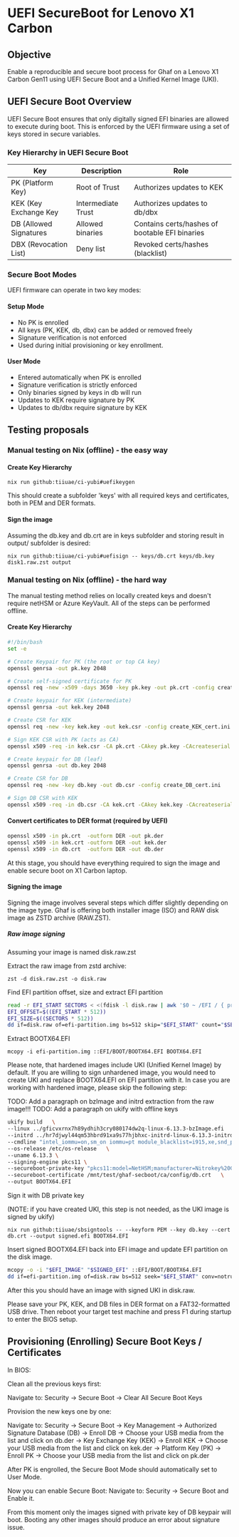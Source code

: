 # UEFI SecureBoot for Lenovo X1 Carbon

## Objective
Enable a reproducible and secure boot process for Ghaf on a Lenovo X1 Carbon Gen11 using UEFI Secure Boot and a Unified Kernel Image (UKI).

## UEFI Secure Boot Overview
UEFI Secure Boot ensures that only digitally signed EFI binaries are allowed to execute during boot. This is enforced by the UEFI firmware using a set of keys stored in secure variables.

### Key Hierarchy in UEFI Secure Boot

| Key                    | Description        | Role                                           |
| ---------------------- | ------------------ | ---------------------------------------------- |
| PK (Platform Key)      | Root of Trust      | Authorizes updates to KEK                      |
| KEK (Key Exchange Key  | Intermediate Trust | Authorizes updates to db/dbx                   |
| DB (Allowed Signatures | Allowed binaries   | Contains certs/hashes of bootable EFI binaries |
| DBX (Revocation List)  | Deny list          | Revoked certs/hashes (blacklist)               |


### Secure Boot Modes

UEFI firmware can operate in two key modes:

#### Setup Mode

 - No PK is enrolled
 - All keys (PK, KEK, db, dbx) can be added or removed freely
 - Signature verification is not enforced
 - Used during initial provisioning or key enrollment.

#### User Mode

 - Entered automatically when PK is enrolled
 - Signature verification is strictly enforced
 - Only binaries signed by keys in db will run
 - Updates to KEK require signature by PK
 - Updates to db/dbx require signature by KEK

## Testing proposals

### Manual testing on Nix (offline) - the easy way

#### Create Key Hierarchy

```
nix run github:tiiuae/ci-yubi#uefikeygen
```

This should create a subfolder 'keys' with all required keys and certificates, both in PEM and DER formats.

#### Sign the image

Assuming the db.key and db.crt are in keys subfolder and storing result in output/ subfolder is desired:

```
nix run github:tiiuae/ci-yubi#uefisign -- keys/db.crt keys/db.key disk1.raw.zst output
```

### Manual testing on Nix (offline) - the hard way

The manual testing method relies on locally created keys and doesn't require netHSM or Azure KeyVault. All of the steps can be performed offline.

#### Create Key Hierarchy

```sh
#!/bin/bash
set -e

# Create Keypair for PK (the root or top CA key)
openssl genrsa -out pk.key 2048

# Create self-signed certificate for PK
openssl req -new -x509 -days 3650 -key pk.key -out pk.crt -config create_PK_cert.ini

# Create keypair for KEK (intermediate)
openssl genrsa -out kek.key 2048

# Create CSR for KEK
openssl req -new -key kek.key -out kek.csr -config create_KEK_cert.ini

# Sign KEK CSR with PK (acts as CA)
openssl x509 -req -in kek.csr -CA pk.crt -CAkey pk.key -CAcreateserial -out kek.crt -days 3650 -extfile sign_KEK_csr.ini -extensions v3_req

# Create keypair for DB (leaf)
openssl genrsa -out db.key 2048

# Create CSR for DB
openssl req -new -key db.key -out db.csr -config create_DB_cert.ini

# Sign DB CSR with KEK
openssl x509 -req -in db.csr -CA kek.crt -CAkey kek.key -CAcreateserial -out db.crt -days 3650 -extfile sign_DB_csr.ini -extensions v3_req
```

#### Convert certificates to DER format (required by UEFI)

```sh
openssl x509 -in pk.crt  -outform DER -out pk.der
openssl x509 -in kek.crt -outform DER -out kek.der
openssl x509 -in db.crt  -outform DER -out db.der
```

At this stage, you should have everything required to sign the image and enable secure boot on X1 Carbon laptop.


#### Signing the image

Signing the image involves several steps which differ slightly depending on the image type. Ghaf is offering both installer image (ISO) and RAW disk image as ZSTD archive (RAW.ZST).

##### Raw image signing

Assuming your image is named disk.raw.zst

Extract the raw image from zstd archive:

` zst -d disk.raw.zst -o disk.raw `

Find EFI partition offset, size and extract EFI partition

```sh
read -r EFI_START SECTORS < <(fdisk -l disk.raw | awk '$0 ~ /EFI / { print $2, $4 }')
EFI_OFFSET=$((EFI_START * 512))
EFI_SIZE=$((SECTORS * 512))
dd if=disk.raw of=efi-partition.img bs=512 skip="$EFI_START" count="$SECTORS" status=none
```

Extract BOOTX64.EFI

`
mcopy -i efi-partition.img ::EFI/BOOT/BOOTX64.EFI BOOTX64.EFI
`

Please note, that hardened images include UKI (Unified Kernel Image) by default. If you are willing to sign unhardened image, you would need to create UKI and replace BOOTX64.EFI on EFI partition with it. In case you are working with hardened image, please skip the following step:

TODO: Add a paragraph on bzImage and initrd extraction from the raw image!!!
TODO: Add a paragraph on ukify with offline keys


```sh
ukify build   \
--linux ../gficvxrnx7h89ydhih3cry080174dw2q-linux-6.13.3-bzImage.efi   \
--initrd ../hr7djwyl44qm53hbrd91xa9s77hjbhxc-initrd-linux-6.13.3-initrd.efi   \
--cmdline "intel_iommu=on,sm_on iommu=pt module_blacklist=i915,xe,snd_pcm acpi_backlight=vendor acpi_osi=linux vfio-pci.ids=8086:51f1,8086:a7a1,8086:519d,8086:51ca,8086:51a3,8086:51a4 console=tty0 root=fstab resume=/dev/disk/by-partlabel/disk-disk1-swap loglevel=4 audit=1"   \
--os-release /etc/os-release   \
--uname 6.13.3 \
--signing-engine pkcs11 \
--secureboot-private-key "pkcs11:model=NetHSM;manufacturer=Nitrokey%20GmbH;serial=unknown;token=LocalHSM;id=%64%62;object=db;type=private"   \
--secureboot-certificate /mnt/test/ghaf-secboot/ca/config/db.crt   \
--output BOOTX64.EFI
```


Sign it with DB private key

(NOTE: if you have created UKI, this step is not needed, as the UKI image is signed by ukify)

`
nix run github:tiiuae/sbsigntools -- --keyform PEM --key db.key --cert db.crt --output signed.efi BOOTX64.EFI
`

Insert signed BOOTX64.EFI back into EFI image and update EFI partition on the disk image.

```sh
mcopy -o -i "$EFI_IMAGE" "$SIGNED_EFI" ::EFI/BOOT/BOOTX64.EFI
dd if=efi-partition.img of=disk.raw bs=512 seek="$EFI_START" conv=notrunc status=none
```

After this you should have an image with signed UKI in disk.raw.

Please save your PK, KEK, and DB files in DER format on a FAT32-formatted USB drive. Then reboot your target test machine and press F1 during startup to enter the BIOS setup.

## Provisioning (Enrolling) Secure Boot Keys / Certificates

In BIOS:

Clean all the previous keys first:

Navigate to: Security -> Secure Boot
 -> Clear All Secure Boot Keys

Provision the new keys one by one:

Navigate to: Security -> Secure Boot -> Key Management
 -> Authorized Signature Database (DB) -> Enroll DB -> Choose your USB media from the list and click on db.der
 -> Key Exchange Key (KEK) -> Enroll KEK -> Choose your USB media from the list and click on kek.der
 -> Platform Key (PK) -> Enroll PK -> Choose your USB media from the list and click on pk.der

After PK is engrolled, the Secure Boot Mode should automatically set to User Mode.

Now you can enable Secure Boot:
Navigate to: Security -> Secure Boot and Enable it.

From this moment only the images signed with private key of DB keypair will boot.
Booting any other images should produce an error about signature issue.